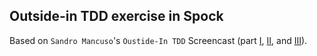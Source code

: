 Outside-in TDD exercise in Spock
--------------------------------

Based on `Sandro Mancuso`'s `Oustide-In TDD` Screencast (part [I](https://www.youtube.com/watch?v=XHnuMjah6ps), [II](https://www.youtube.com/watch?v=gs0rqDdz3ko), and [III](https://www.youtube.com/watch?v=R9OAt9AOrzI)).